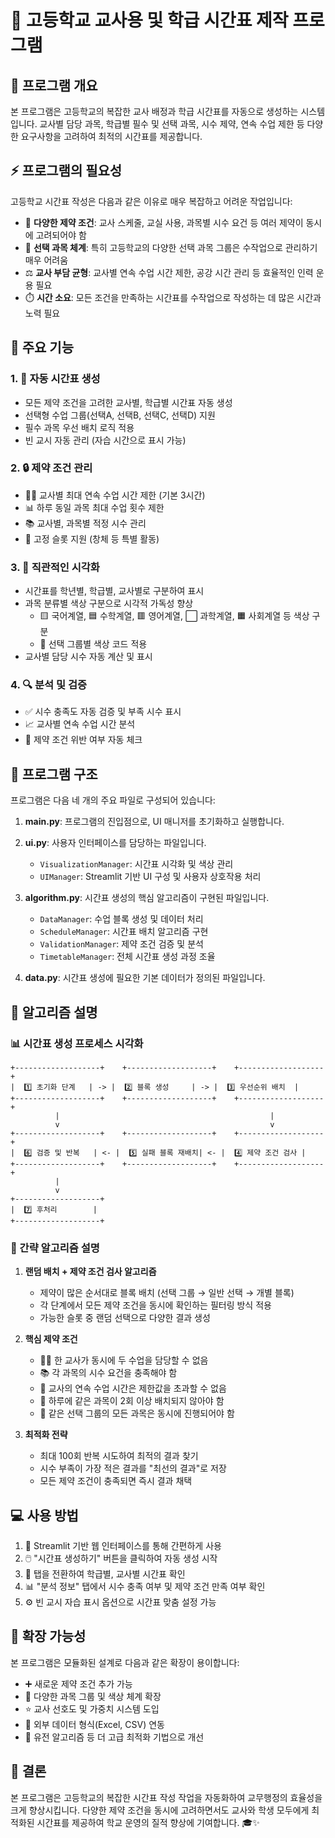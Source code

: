 # 🏫 고등학교 교사용 및 학급 시간표 제작 프로그램

## 📝 프로그램 개요

본 프로그램은 고등학교의 복잡한 교사 배정과 학급 시간표를 자동으로 생성하는 시스템입니다. 교사별 담당 과목, 학급별 필수 및 선택 과목, 시수 제약, 연속 수업 제한 등 다양한 요구사항을 고려하여 최적의 시간표를 제공합니다.

## ⚡ 프로그램의 필요성

고등학교 시간표 작성은 다음과 같은 이유로 매우 복잡하고 어려운 작업입니다:

- 🔄 **다양한 제약 조건**: 교사 스케줄, 교실 사용, 과목별 시수 요건 등 여러 제약이 동시에 고려되어야 함
- 🧩 **선택 과목 체계**: 특히 고등학교의 다양한 선택 과목 그룹은 수작업으로 관리하기 매우 어려움
- ⚖️ **교사 부담 균형**: 교사별 연속 수업 시간 제한, 공강 시간 관리 등 효율적인 인력 운용 필요
- ⏱️ **시간 소요**: 모든 조건을 만족하는 시간표를 수작업으로 작성하는 데 많은 시간과 노력 필요

## 🌟 주요 기능

### 1. 🤖 자동 시간표 생성
- 모든 제약 조건을 고려한 교사별, 학급별 시간표 자동 생성
- 선택형 수업 그룹(선택A, 선택B, 선택C, 선택D) 지원
- 필수 과목 우선 배치 로직 적용
- 빈 교시 자동 관리 (자습 시간으로 표시 가능)

### 2. 🔒 제약 조건 관리
- 👨‍🏫 교사별 최대 연속 수업 시간 제한 (기본 3시간)
- 📊 하루 동일 과목 최대 수업 횟수 제한
- 📚 교사별, 과목별 적정 시수 관리
- 📌 고정 슬롯 지원 (창체 등 특별 활동)

### 3. 🎨 직관적인 시각화
- 시간표를 학년별, 학급별, 교사별로 구분하여 표시
- 과목 분류별 색상 구분으로 시각적 가독성 향상
  - 🟨 국어계열, 🟦 수학계열, 🟥 영어계열, ⬜ 과학계열, 🟧 사회계열 등 색상 구분
  - 🎯 선택 그룹별 색상 코드 적용
- 교사별 담당 시수 자동 계산 및 표시

### 4. 🔍 분석 및 검증
- ✅ 시수 충족도 자동 검증 및 부족 시수 표시
- 📈 교사별 연속 수업 시간 분석
- 🚫 제약 조건 위반 여부 자동 체크

## 🧰 프로그램 구조

프로그램은 다음 네 개의 주요 파일로 구성되어 있습니다:

1. **main.py**: 프로그램의 진입점으로, UI 매니저를 초기화하고 실행합니다.

2. **ui.py**: 사용자 인터페이스를 담당하는 파일입니다.
   - `VisualizationManager`: 시간표 시각화 및 색상 관리
   - `UIManager`: Streamlit 기반 UI 구성 및 사용자 상호작용 처리

3. **algorithm.py**: 시간표 생성의 핵심 알고리즘이 구현된 파일입니다.
   - `DataManager`: 수업 블록 생성 및 데이터 처리
   - `ScheduleManager`: 시간표 배치 알고리즘 구현
   - `ValidationManager`: 제약 조건 검증 및 분석
   - `TimetableManager`: 전체 시간표 생성 과정 조율

4. **data.py**: 시간표 생성에 필요한 기본 데이터가 정의된 파일입니다.

## 🧠 알고리즘 설명

### 📊 시간표 생성 프로세스 시각화

```
+-------------------+    +-------------------+    +-------------------+
|  1️⃣ 초기화 단계   | -> |  2️⃣ 블록 생성     | -> |  3️⃣ 우선순위 배치  |
+-------------------+    +-------------------+    +-------------------+
          |                                               |
          v                                               v
+-------------------+    +-------------------+    +-------------------+
|  6️⃣ 검증 및 반복   | <- |  5️⃣ 실패 블록 재배치| <- |  4️⃣ 제약 조건 검사 |
+-------------------+    +-------------------+    +-------------------+
          |
          v
+-------------------+
|  7️⃣ 후처리        |
+-------------------+
```

### 🔄 간략 알고리즘 설명

1. **랜덤 배치 + 제약 조건 검사 알고리즘**
   - 제약이 많은 순서대로 블록 배치 (선택 그룹 → 일반 선택 → 개별 블록)
   - 각 단계에서 모든 제약 조건을 동시에 확인하는 필터링 방식 적용
   - 가능한 슬롯 중 랜덤 선택으로 다양한 결과 생성

2. **핵심 제약 조건**
   - 👨‍🏫 한 교사가 동시에 두 수업을 담당할 수 없음
   - 📚 각 과목의 시수 요건을 충족해야 함
   - 🔄 교사의 연속 수업 시간은 제한값을 초과할 수 없음
   - 📌 하루에 같은 과목이 2회 이상 배치되지 않아야 함
   - 🧩 같은 선택 그룹의 모든 과목은 동시에 진행되어야 함

3. **최적화 전략**
   - 최대 100회 반복 시도하여 최적의 결과 찾기
   - 시수 부족이 가장 적은 결과를 "최선의 결과"로 저장
   - 모든 제약 조건이 충족되면 즉시 결과 채택

## 💻 사용 방법

1. 🚀 Streamlit 기반 웹 인터페이스를 통해 간편하게 사용
2. 🖱️ "시간표 생성하기" 버튼을 클릭하여 자동 생성 시작
3. 🔄 탭을 전환하여 학급별, 교사별 시간표 확인
4. 📊 "분석 정보" 탭에서 시수 충족 여부 및 제약 조건 만족 여부 확인
5. ⚙️ 빈 교시 자습 표시 옵션으로 시간표 맞춤 설정 가능

## 🚀 확장 가능성

본 프로그램은 모듈화된 설계로 다음과 같은 확장이 용이합니다:

- ➕ 새로운 제약 조건 추가 가능
- 🎨 다양한 과목 그룹 및 색상 체계 확장
- ⭐ 교사 선호도 및 가중치 시스템 도입
- 📂 외부 데이터 형식(Excel, CSV) 연동
- 🧬 유전 알고리즘 등 더 고급 최적화 기법으로 개선

## 📌 결론

본 프로그램은 고등학교의 복잡한 시간표 작성 작업을 자동화하여 교무행정의 효율성을 크게 향상시킵니다. 다양한 제약 조건을 동시에 고려하면서도 교사와 학생 모두에게 최적화된 시간표를 제공하여 학교 운영의 질적 향상에 기여합니다. 🎓✨